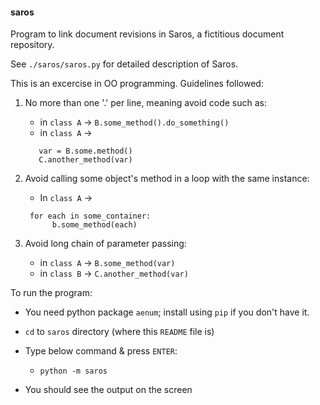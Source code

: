 #### saros
Program to link document revisions in Saros, a fictitious document repository.

See `./saros/saros.py` for detailed description of Saros.

This is an excercise in OO programming.  Guidelines followed:
  1. No more than one '.' per line, meaning avoid code such as:
       - in `class A` -> `B.some_method().do_something()`
       - in `class A` ->
       ```
          var = B.some.method()
          C.another_method(var)
        ```

  2. Avoid calling some object's method in a loop with the same instance:
       - In `class A` ->
       ```
        for each in some_container:
             b.some_method(each)
        ```

  3. Avoid long chain of parameter passing:
       - in `class A` -> `B.some_method(var)`
       - in `class B` -> `C.another_method(var)`

To run the program:
  - You need python package `aenum`; install using `pip` if you don't have it.
  - `cd` to `saros` directory (where this `README` file is)
  - Type below command & press `ENTER`:

      - `python -m saros`

  - You should see the output on the screen


